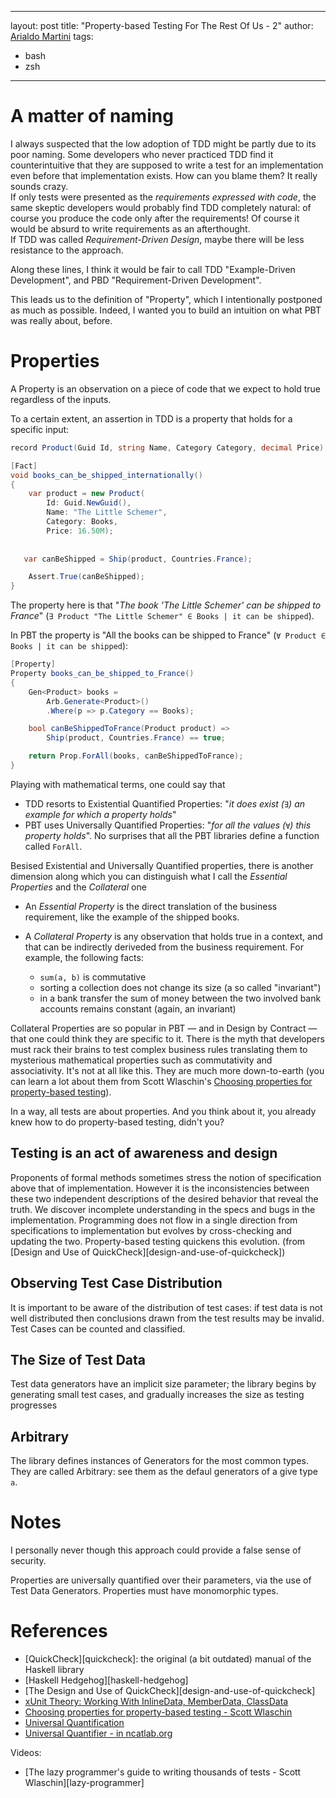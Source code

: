
---
layout: post
title: "Property-based Testing For The Rest Of Us - 2"
author: <a href="https://arialdomartini.github.io">Arialdo Martini</a>
tags:
- bash
- zsh
---
# A matter of naming
I always suspected that the low adoption of TDD might be partly due to its poor naming. Some developers who never practiced TDD find it counterintuitive that they are supposed to write a test for an implementation even before that implementation exists. How can you blame them? It really sounds crazy.<br/>
If only tests were presented as the *requirements expressed with code*, the same skeptic developers would probably find TDD completely natural: of course you produce the code only after the requirements! Of course it would be absurd to write requirements as an afterthought.<br/>
If TDD was called *Requirement-Driven Design*, maybe there will be less resistance to the approach.

Along these lines, I think it would be fair to call TDD "Example-Driven Development", and PBD "Requirement-Driven Development".

This leads us to the definition of "Property", which I intentionally postponed as much as possible. Indeed, I wanted you to build an intuition on what PBT was really about, before.

# Properties
A Property is an observation on a piece of code that we expect to hold true regardless of the inputs.

To a certain extent, an assertion in TDD is a property that holds for a specific input:

```csharp
record Product(Guid Id, string Name, Category Category, decimal Price);

[Fact]
void books_can_be_shipped_internationally()
{
    var product = new Product(
        Id: Guid.NewGuid(),
        Name: "The Little Schemer", 
        Category: Books, 
        Price: 16.50M);
    
   
   var canBeShipped = Ship(product, Countries.France);

    Assert.True(canBeShipped);
}
```

The property here is that "*The book 'The Little Schemer' can be shipped to France*"  (`∃ Product "The Little Schemer" ∈ Books | it can be shipped`).

In PBT the property is  "All the books can be shipped to France" (`∀ Product ∈ Books | it can be shipped`):

```csharp
[Property]
Property books_can_be_shipped_to_France()
{
    Gen<Product> books = 
        Arb.Generate<Product>()
        .Where(p => p.Category == Books);

    bool canBeShippedToFrance(Product product) =>
        Ship(product, Countries.France) == true;

    return Prop.ForAll(books, canBeShippedToFrance);
}
```



Playing with mathematical terms, one could say that 

* TDD resorts to Existential Quantified Properties: "*it does exist (`∃`) an example for which a property holds*"
* PBT uses Universally Quantified Properties: "*for all the values (`∀`) this property holds*". No surprises that all the PBT libraries define a function called `ForAll`.

Besised Existential and Universally Quantified properties, there is another dimension along which you can distinguish what I call the *Essential Properties* and the *Collateral* one

* An *Essential Property* is the direct translation of the business requirement, like the example of the shipped books.

* A *Collateral Property* is any observation that holds true in a context, and that can be indirectly deriveded from the business requirement. For example, the following facts:
  * `sum(a, b)` is commutative
  * sorting a collection does not change its size (a so called "invariant")
  * in a bank transfer the sum of money between the two involved bank accounts remains constant (again, an invariant)

Collateral Properties are so popular in PBT &mdash; and in Design by Contract &mdash; that one could think they are specific to it. There is the myth that developers must rack their brains to test complex business rules translating them to mysterious mathematical properties such as commutativity and associativity. It's not at all like this. They are much more down-to-earth (you can learn a lot about them from Scott Wlaschin's [Choosing properties for property-based testing][choosing-properties]).



In a way, all tests are about properties. And you think about it, you already knew how to do property-based testing, didn't you?



## Testing is an act of awareness and design

Proponents of formal methods sometimes stress the notion of specification above that of implementation. However it is the inconsistencies between these two independent descriptions of the desired behavior that reveal the truth. We discover incomplete understanding in the specs and bugs in the implementation. Programming does not flow in a single direction from specifications to implementation but evolves by cross-checking and updating the two. Property-based testing quickens this evolution.
(from [Design and Use of QuickCheck][design-and-use-of-quickcheck])





## Observing Test Case Distribution
It is important to be aware of the distribution of test cases: if test data is not well distributed then conclusions drawn from the test results may be invalid.
Test Cases can be counted and classified.



## The Size of Test Data
Test data generators have an implicit size parameter; the library begins by generating small test cases, and gradually increases the size as testing progresses

## Arbitrary
The library defines instances of Generators for the most common types. They are called Arbitrary: see them as the defaul generators of a give type `a`.


# Notes


I personally never though this approach could provide a false sense of security. 

Properties are universally quantified over their parameters, via the use of Test Data Generators.
Properties must have monomorphic types.


# References
* [QuickCheck][quickcheck]: the original (a bit outdated) manual of the Haskell library
* [Haskell Hedgehog][haskell-hedgehog]
* [The Design and Use of QuickCheck][design-and-use-of-quickcheck]
* [xUnit Theory: Working With InlineData, MemberData, ClassData][xunit-theory]
* [Choosing properties for property-based testing - Scott Wlaschin][choosing-properties]
* [Universal Quantification][universal-quantification]
* [Universal Quantifier - in ncatlab.org][universal-quantifier]

Videos:

* [The lazy programmer's guide to writing thousands of tests - Scott Wlaschin][lazy-programmer]


[xunit-theory]: https://hamidmosalla.com/2017/02/25/xunit-theory-working-with-inlinedata-memberdata-classdata/ 
[universal-quantification]: https://en.wikipedia.org/wiki/Universal_quantification
[universal-quantifier]: https://ncatlab.org/nlab/show/universal+quantifier
[choosing-properties]: https://fsharpforfunandprofit.com/posts/property-based-testing-2
